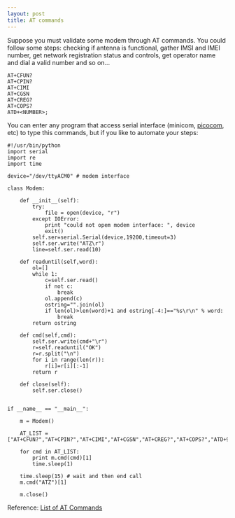```yaml
---
layout: post
title: AT commands 
---
```


Suppose you must validate some modem through AT commands. You could follow some steps: checking if antenna is functional, gather IMSI and IMEI number, get network registration status and controls, get operator name and dial a valid number and so on...

    AT+CFUN?
    AT+CPIN?
    AT+CIMI
    AT+CGSN
    AT+CREG?
    AT+COPS?
    ATD+<NUMBER>;

You can enter any program that access serial interface (minicom, [picocom](http://code.google.com/p/picocom/), etc) to type this commands, but if you like to automate your steps:

    #!/usr/bin/python 
    import serial
    import re
    import time

    device="/dev/ttyACM0" # modem interface

    class Modem:

        def __init__(self):
            try:
                file = open(device, "r")
            except IOError:
                print "could not opem modem interface: ", device
                exit()
            self.ser=serial.Serial(device,19200,timeout=3)
            self.ser.write("ATZ\r")
            line=self.ser.read(10)

        def readuntil(self,word):
            ol=[]
            while 1:
                c=self.ser.read()
                if not c:
                    break
                ol.append(c)
                ostring="".join(ol)
                if len(ol)>len(word)+1 and ostring[-4:]=="%s\r\n" % word:
                    break
            return ostring

        def cmd(self,cmd):
            self.ser.write(cmd+"\r")
            r=self.readuntil("OK")
            r=r.split("\n")
            for i in range(len(r)):
                r[i]=r[i][:-1]
            return r

        def close(self):
            self.ser.close()


    if __name__ == "__main__":

        m = Modem()

        AT_LIST = ["AT+CFUN?","AT+CPIN?","AT+CIMI","AT+CGSN","AT+CREG?","AT+COPS?","ATD+97314686;"]

        for cmd in AT_LIST:
            print m.cmd(cmd)[1]
            time.sleep(1)

        time.sleep(15) # wait and then end call
        m.cmd("ATZ")[1]

        m.close()



Reference:
    [List of AT Commands](http://www.shapeshifter.se/2008/04/30/list-of-at-commands/)

